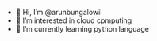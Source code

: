 - 👋 Hi, I’m @arunbungalowil
- 👀 I’m interested in cloud cpmputing
- 🌱 I’m currently learning python language
